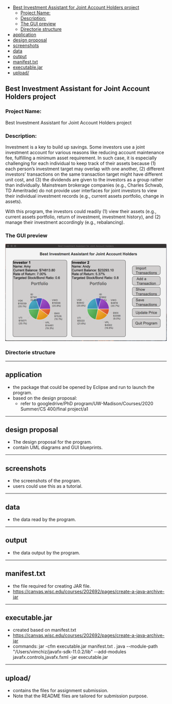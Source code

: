 <!-- @import "[TOC]" {cmd="toc" depthFrom=1 depthTo=6 orderedList=false} -->

<!-- code_chunk_output -->

- [Best Investment Assistant for Joint Account Holders project](#best-investment-assistant-for-joint-account-holders-project)
  - [Project Name:](#project-name)
  - [Description:](#description)
  - [The GUI preview](#the-gui-preview)
  - [Directorie structure](#directorie-structure)
- [application](#application)
- [design proposal](#design-proposal)
- [screenshots](#screenshots)
- [data](#data)
- [output](#output)
- [manifest.txt](#manifesttxt)
- [executable.jar](#executablejar)
- [upload/](#upload)

<!-- /code_chunk_output -->

## Best Investment Assistant for Joint Account Holders project

### Project Name:

Best Investment Assistant for Joint Account Holders project

### Description:

Investment is a key to build up savings. Some investors use a joint investment account for various reasons like reducing account maintenance fee, fulfilling a minimum asset requirement. In such case, it is especially challenging for each individual to keep track of their assets because (1) each person’s investment target may overlap with one another, (2) different investors’ transactions on the same transaction target might have different unit cost, and (3) the dividends are given to the investors as a group rather than individually. Mainstream brokerage companies (e.g., Charles Schwab, TD Ameritrade) do not provide user interfaces for joint investors to view their individual investment records (e.g., current assets portfolio, change in assets).

With this program, the investors could readily (1) view their assets (e.g., current assets portfolio, return of investment, investment history), and (2) manage their investment accordingly (e.g., rebalancing).

### The GUI preview
![The GUI](screenshots/1_initial_menu.png)

### Directorie structure

* * *

## application

-   the package that could be opened by Eclipse and run to launch the program.
-   based on the design proposal:
    -   refer to googledrive/PhD program/UW-Madison/Courses/2020 Summer/CS 400/final project/a1

* * *

## design proposal

-   The design proposal for the program.
-   contain UML diagrams and GUI blueprints.

* * *

## screenshots

-   the screenshots of the program.
-   users could use this as a tutorial.

* * *

## data

-   the data read by the program.

* * *

## output

-   the data output by the program.

* * *

## manifest.txt

-   the file required for creating JAR file.
-   <https://canvas.wisc.edu/courses/202692/pages/create-a-java-archive-jar>

* * *

## executable.jar

-   created based on manifest.txt
-   <https://canvas.wisc.edu/courses/202692/pages/create-a-java-archive-jar>
-   commands:
    jar -cfm executable.jar manifest.txt .
    java --module-path "/Users/vimchiz/javafx-sdk-11.0.2/lib" --add-modules javafx.controls,javafx.fxml -jar executable.jar

* * *

## upload/

-   contains the files for assignment submission.
-   Note that the README files are tailored for submission purpose.
